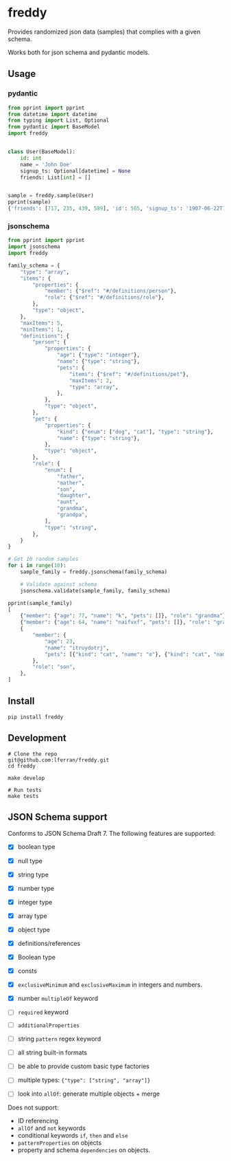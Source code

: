 # freddy

Provides randomized json data (samples) that complies with a given
schema.

Works both for json schema and pydantic models.

## Usage

### pydantic
```python
from pprint import pprint
from datetime import datetime
from typing import List, Optional
from pydantic import BaseModel
import freddy


class User(BaseModel):
    id: int
    name = 'John Doe'
    signup_ts: Optional[datetime] = None
    friends: List[int] = []


sample = freddy.sample(User)
pprint(sample)
{'friends': [717, 235, 439, 589], 'id': 565, 'signup_ts': '1907-06-22T18:01:00'}
```

### jsonschema
```python
from pprint import pprint
import jsonschema
import freddy

family_schema = {
    "type": "array",
    "items": {
        "properties": {
            "member": {"$ref": "#/definitions/person"},
            "role": {"$ref": "#/definitions/role"},
        },
        "type": "object",
    },
    "maxItems": 5,
    "minItems": 1,
    "definitions": {
        "person": {
            "properties": {
                "age": {"type": "integer"},
                "name": {"type": "string"},
                "pets": {
                    "items": {"$ref": "#/definitions/pet"},
                    "maxItems": 2,
                    "type": "array",
                },
            },
            "type": "object",
        },
        "pet": {
            "properties": {
                "kind": {"enum": ["dog", "cat"], "type": "string"},
                "name": {"type": "string"},
            },
            "type": "object",
        },
        "role": {
            "enum": [
                "father",
                "mather",
                "son",
                "daughter",
                "aunt",
                "grandma",
                "grandpa",
            ],
            "type": "string",
        },
    }
}

# Get 10 random samples
for i in range(10):
    sample_family = freddy.jsonschema(family_schema)

    # Validate against schema
    jsonschema.validate(sample_family, family_schema)

pprint(sample_family)
[
    {"member": {"age": 77, "name": "k", "pets": []}, "role": "grandma"},
    {"member": {"age": 64, "name": "naifvxf", "pets": []}, "role": "grandpa"},
    {
        "member": {
            "age": 23,
            "name": "itruydotrj",
            "pets": [{"kind": "cat", "name": "o"}, {"kind": "cat", "name": "uonmvfgd"}],
        },
        "role": "son",
    },
]
```

## Install

``` shell
pip install freddy
```

## Development

``` shell
# Clone the repo
git@github.com:lferran/freddy.git
cd freddy

make develop

# Run tests
make tests
```

## JSON Schema support

Conforms to JSON Schema Draft 7. The following features are supported:

- [x] boolean type
- [x] null type
- [x] string type
- [x] number type
- [x] integer type
- [x] array type
- [x] object type
- [x] definitions/references
- [x] Boolean type
- [x] consts
- [x] `exclusiveMinimum` and `exclusiveMaximum` in integers and
      numbers.
- [x] number `multipleOf` keyword

- [ ] `required` keyword
- [ ] `additionalProperties`
- [ ] string `pattern` regex keyword
- [ ] all string built-in formats
- [ ] be able to provide custom basic type factories
- [ ] multiple types: `{"type": ["string", "array"]}`
- [ ] look into `allOf`: generate multiple objects + merge

Does not support:

- ID referencing
- `allOf` and `not` keywords
- conditional keywords `if`, `then` and `else`
- `patternProperties` on objects
- property and schema `dependencies` on objects.
